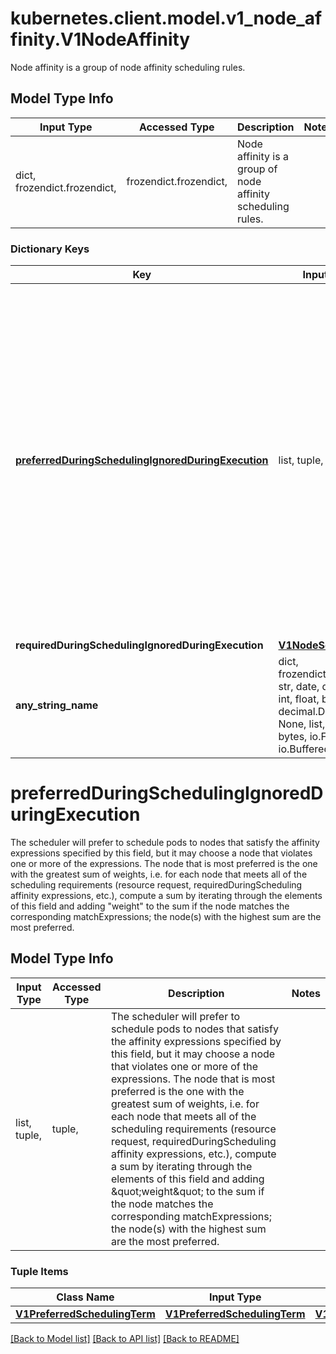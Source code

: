 # kubernetes.client.model.v1_node_affinity.V1NodeAffinity

Node affinity is a group of node affinity scheduling rules.

## Model Type Info
Input Type | Accessed Type | Description | Notes
------------ | ------------- | ------------- | -------------
dict, frozendict.frozendict,  | frozendict.frozendict,  | Node affinity is a group of node affinity scheduling rules. | 

### Dictionary Keys
Key | Input Type | Accessed Type | Description | Notes
------------ | ------------- | ------------- | ------------- | -------------
**[preferredDuringSchedulingIgnoredDuringExecution](#preferredDuringSchedulingIgnoredDuringExecution)** | list, tuple,  | tuple,  | The scheduler will prefer to schedule pods to nodes that satisfy the affinity expressions specified by this field, but it may choose a node that violates one or more of the expressions. The node that is most preferred is the one with the greatest sum of weights, i.e. for each node that meets all of the scheduling requirements (resource request, requiredDuringScheduling affinity expressions, etc.), compute a sum by iterating through the elements of this field and adding \&quot;weight\&quot; to the sum if the node matches the corresponding matchExpressions; the node(s) with the highest sum are the most preferred. | [optional] 
**requiredDuringSchedulingIgnoredDuringExecution** | [**V1NodeSelector**](V1NodeSelector.md) | [**V1NodeSelector**](V1NodeSelector.md) |  | [optional] 
**any_string_name** | dict, frozendict.frozendict, str, date, datetime, int, float, bool, decimal.Decimal, None, list, tuple, bytes, io.FileIO, io.BufferedReader | frozendict.frozendict, str, BoolClass, decimal.Decimal, NoneClass, tuple, bytes, FileIO | any string name can be used but the value must be the correct type | [optional]

# preferredDuringSchedulingIgnoredDuringExecution

The scheduler will prefer to schedule pods to nodes that satisfy the affinity expressions specified by this field, but it may choose a node that violates one or more of the expressions. The node that is most preferred is the one with the greatest sum of weights, i.e. for each node that meets all of the scheduling requirements (resource request, requiredDuringScheduling affinity expressions, etc.), compute a sum by iterating through the elements of this field and adding \"weight\" to the sum if the node matches the corresponding matchExpressions; the node(s) with the highest sum are the most preferred.

## Model Type Info
Input Type | Accessed Type | Description | Notes
------------ | ------------- | ------------- | -------------
list, tuple,  | tuple,  | The scheduler will prefer to schedule pods to nodes that satisfy the affinity expressions specified by this field, but it may choose a node that violates one or more of the expressions. The node that is most preferred is the one with the greatest sum of weights, i.e. for each node that meets all of the scheduling requirements (resource request, requiredDuringScheduling affinity expressions, etc.), compute a sum by iterating through the elements of this field and adding \&quot;weight\&quot; to the sum if the node matches the corresponding matchExpressions; the node(s) with the highest sum are the most preferred. | 

### Tuple Items
Class Name | Input Type | Accessed Type | Description | Notes
------------- | ------------- | ------------- | ------------- | -------------
[**V1PreferredSchedulingTerm**](V1PreferredSchedulingTerm.md) | [**V1PreferredSchedulingTerm**](V1PreferredSchedulingTerm.md) | [**V1PreferredSchedulingTerm**](V1PreferredSchedulingTerm.md) |  | 

[[Back to Model list]](../../README.md#documentation-for-models) [[Back to API list]](../../README.md#documentation-for-api-endpoints) [[Back to README]](../../README.md)

